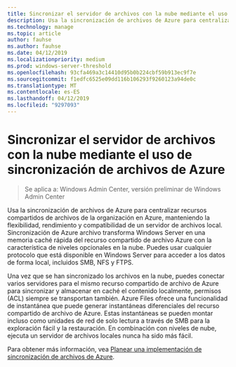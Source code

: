 ```yaml
---
title: Sincronizar el servidor de archivos con la nube mediante el uso de sincronización de archivos de Azure
description: Usa la sincronización de archivos de Azure para centralizar recursos compartidos de archivos de la organización en Azure, manteniendo la flexibilidad, rendimiento y compatibilidad de un servidor de archivos local. Sincronización de Azure archivo transforma Windows Server en una memoria caché rápida del recurso compartido de archivo Azure con la característica de niveles opcionales en la nube.
ms.technology: manage
ms.topic: article
author: fauhse
ms.author: fauhse
ms.date: 04/12/2019
ms.localizationpriority: medium
ms.prod: windows-server-threshold
ms.openlocfilehash: 93cfa469a3c14410d95b0b224cbf59b913ec9f7e
ms.sourcegitcommit: f1edfc6525e09dd116b106293f9260123a94de0c
ms.translationtype: MT
ms.contentlocale: es-ES
ms.lasthandoff: 04/12/2019
ms.locfileid: "9297093"
---
```

# Sincronizar el servidor de archivos con la nube mediante el uso de sincronización de archivos de Azure

>Se aplica a: Windows Admin Center, versión preliminar de Windows Admin Center

Usa la sincronización de archivos de Azure para centralizar recursos compartidos de archivos de la organización en Azure, manteniendo la flexibilidad, rendimiento y compatibilidad de un servidor de archivos local. Sincronización de Azure archivo transforma Windows Server en una memoria caché rápida del recurso compartido de archivo Azure con la característica de niveles opcionales en la nube. Puedes usar cualquier protocolo que está disponible en Windows Server para acceder a los datos de forma local, incluidos SMB, NFS y FTPS.

Una vez que se han sincronizado los archivos en la nube, puedes conectar varios servidores para el mismo recurso compartido de archivo de Azure para sincronizar y almacenar en caché el contenido localmente, permisos (ACL) siempre se transportan también. Azure Files ofrece una funcionalidad de instantánea que puede generar instantáneas diferenciales del recurso compartido de archivo de Azure. Estas instantáneas se pueden montar incluso como unidades de red de solo lectura a través de SMB para la exploración fácil y la restauración. En combinación con niveles de nube, ejecuta un servidor de archivos locales nunca ha sido más fácil.

Para obtener más información, vea [Planear una implementación de sincronización de archivos de Azure](https://aka.ms/afs).